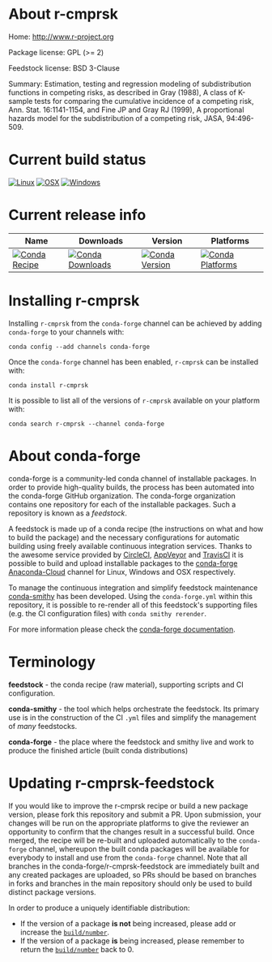 About r-cmprsk
==============

Home: http://www.r-project.org

Package license: GPL (>= 2)

Feedstock license: BSD 3-Clause

Summary: Estimation, testing and regression modeling of subdistribution functions in competing risks, as described in Gray (1988), A class of K-sample tests for comparing the cumulative incidence of a competing risk, Ann. Stat. 16:1141-1154, and Fine JP and Gray RJ (1999), A proportional hazards model for the subdistribution of a competing risk, JASA, 94:496-509.



Current build status
====================

[![Linux](https://img.shields.io/circleci/project/github/conda-forge/r-cmprsk-feedstock/master.svg?label=Linux)](https://circleci.com/gh/conda-forge/r-cmprsk-feedstock)
[![OSX](https://img.shields.io/travis/conda-forge/r-cmprsk-feedstock/master.svg?label=macOS)](https://travis-ci.org/conda-forge/r-cmprsk-feedstock)
[![Windows](https://img.shields.io/appveyor/ci/conda-forge/r-cmprsk-feedstock/master.svg?label=Windows)](https://ci.appveyor.com/project/conda-forge/r-cmprsk-feedstock/branch/master)

Current release info
====================

| Name | Downloads | Version | Platforms |
| --- | --- | --- | --- |
| [![Conda Recipe](https://img.shields.io/badge/recipe-r--cmprsk-green.svg)](https://anaconda.org/conda-forge/r-cmprsk) | [![Conda Downloads](https://img.shields.io/conda/dn/conda-forge/r-cmprsk.svg)](https://anaconda.org/conda-forge/r-cmprsk) | [![Conda Version](https://img.shields.io/conda/vn/conda-forge/r-cmprsk.svg)](https://anaconda.org/conda-forge/r-cmprsk) | [![Conda Platforms](https://img.shields.io/conda/pn/conda-forge/r-cmprsk.svg)](https://anaconda.org/conda-forge/r-cmprsk) |

Installing r-cmprsk
===================

Installing `r-cmprsk` from the `conda-forge` channel can be achieved by adding `conda-forge` to your channels with:

```
conda config --add channels conda-forge
```

Once the `conda-forge` channel has been enabled, `r-cmprsk` can be installed with:

```
conda install r-cmprsk
```

It is possible to list all of the versions of `r-cmprsk` available on your platform with:

```
conda search r-cmprsk --channel conda-forge
```


About conda-forge
=================

conda-forge is a community-led conda channel of installable packages.
In order to provide high-quality builds, the process has been automated into the
conda-forge GitHub organization. The conda-forge organization contains one repository
for each of the installable packages. Such a repository is known as a *feedstock*.

A feedstock is made up of a conda recipe (the instructions on what and how to build
the package) and the necessary configurations for automatic building using freely
available continuous integration services. Thanks to the awesome service provided by
[CircleCI](https://circleci.com/), [AppVeyor](http://www.appveyor.com/)
and [TravisCI](https://travis-ci.org/) it is possible to build and upload installable
packages to the [conda-forge](https://anaconda.org/conda-forge)
[Anaconda-Cloud](http://docs.anaconda.org/) channel for Linux, Windows and OSX respectively.

To manage the continuous integration and simplify feedstock maintenance
[conda-smithy](http://github.com/conda-forge/conda-smithy) has been developed.
Using the ``conda-forge.yml`` within this repository, it is possible to re-render all of
this feedstock's supporting files (e.g. the CI configuration files) with ``conda smithy rerender``.

For more information please check the [conda-forge documentation](https://conda-forge.org/docs/).

Terminology
===========

**feedstock** - the conda recipe (raw material), supporting scripts and CI configuration.

**conda-smithy** - the tool which helps orchestrate the feedstock.
                   Its primary use is in the construction of the CI ``.yml`` files
                   and simplify the management of *many* feedstocks.

**conda-forge** - the place where the feedstock and smithy live and work to
                  produce the finished article (built conda distributions)


Updating r-cmprsk-feedstock
===========================

If you would like to improve the r-cmprsk recipe or build a new
package version, please fork this repository and submit a PR. Upon submission,
your changes will be run on the appropriate platforms to give the reviewer an
opportunity to confirm that the changes result in a successful build. Once
merged, the recipe will be re-built and uploaded automatically to the
`conda-forge` channel, whereupon the built conda packages will be available for
everybody to install and use from the `conda-forge` channel.
Note that all branches in the conda-forge/r-cmprsk-feedstock are
immediately built and any created packages are uploaded, so PRs should be based
on branches in forks and branches in the main repository should only be used to
build distinct package versions.

In order to produce a uniquely identifiable distribution:
 * If the version of a package **is not** being increased, please add or increase
   the [``build/number``](http://conda.pydata.org/docs/building/meta-yaml.html#build-number-and-string).
 * If the version of a package **is** being increased, please remember to return
   the [``build/number``](http://conda.pydata.org/docs/building/meta-yaml.html#build-number-and-string)
   back to 0.